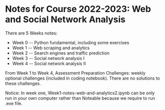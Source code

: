 # Notes for Course 2022-2023: Web and Social Network Analysis

There are 5 Weeks notes:
 * Week 0 -- Python fundamental, including some exercises
 * Week 1 -- Web scraping and analytics 
 * Week 2 -- Search engines and traffic prediction
 * Week 3 -- Social network analysis I
 * Week 4 -- Social network analysis II

From Week 1 to Week 4, Assessment Preparation Challenges: weekly optional challenges (included in coding notebook). 
There are no solutions to these challenges.

Notice: In week one, Week1-notes-web-and-analytics2.ipynb can be only run in your own computer rather than Noteable because we require to run .exe file.